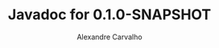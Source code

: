 ---
title: Javadoc for 0.1.0-SNAPSHOT
author: Alexandre Carvalho
menu_title: 0.1.0-SNAPSHOT
category: javadoc_docs
layout: iframe
iframe_url: /docs/0.1.0-SNAPSHOT/site/apidocs/index.html
order: 3
---